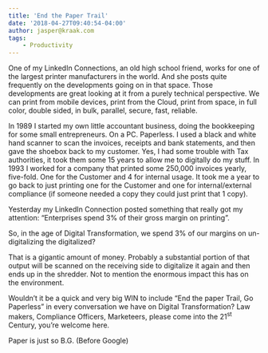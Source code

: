 ```yaml
---
title: 'End the Paper Trail'
date: '2018-04-27T09:40:54-04:00'
author: jasper@kraak.com
tags:
    - Productivity
---
```


One of my LinkedIn Connections, an old high school friend, works for one of the largest printer manufacturers in the world. And she posts quite frequently on the developments going on in that space. Those developments are great looking at it from a purely technical perspective. We can print from mobile devices, print from the Cloud, print from space, in full color, double sided, in bulk, parallel, secure, fast, reliable.

In 1989 I started my own little accountant business, doing the bookkeeping for some small entrepreneurs. On a PC. Paperless. I used a black and white hand scanner to scan the invoices, receipts and bank statements, and then gave the shoebox back to my customer. Yes, I had some trouble with Tax authorities, it took them some 15 years to allow me to digitally do my stuff. In 1993 I worked for a company that printed some 250,000 invoices yearly, five-fold. One for the Customer and 4 for internal usage. It took me a year to go back to just printing one for the Customer and one for internal/external compliance (if someone needed a copy they could just print that 1 copy).

Yesterday my LinkedIn Connection posted something that really got my attention: “Enterprises spend 3% of their gross margin on printing”.

So, in the age of Digital Transformation, we spend 3% of our margins on un-digitalizing the digitalized?

That is a gigantic amount of money. Probably a substantial portion of that output will be scanned on the receiving side to digitalize it again and then ends up in the shredder. Not to mention the enormous impact this has on the environment.

Wouldn’t it be a quick and very big WIN to include “End the paper Trail, Go Paperless” in every conversation we have on Digital Transformation? Law makers, Compliance Officers, Marketeers, please come into the 21<sup>st</sup> Century, you’re welcome here.

Paper is just so B.G. (Before Google)
